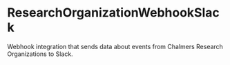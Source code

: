# ResearchOrganizationWebhookSlack
Webhook integration that sends data about events from Chalmers Research Organizations to Slack.
